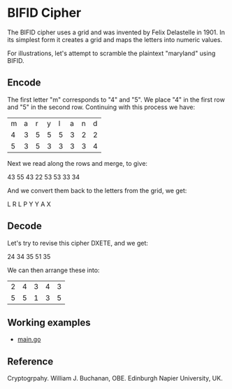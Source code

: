 # BIFID Cipher

The BIFID cipher uses a grid and was invented by Felix Delastelle in 1901. In its simplest form it creates a grid and maps the letters into numeric values.

For illustrations, let's attempt to scramble the plaintext "maryland" using BIFID.

## Encode

The first letter "m" corresponds to "4" and "5". We place "4" in the first row and "5" in the second row. Continuing with this process we have:

|  |  |  |  |  |  |  |  |
| -- | -- | -- | -- | -- | -- | -- | -- |
| m | a | r | y | l | a | n | d |
| 4 | 3 | 5 | 5 | 5 | 3 | 2 | 2 |
| 5 | 3 | 5 | 3 | 3 | 3 | 3 | 4 |

Next we read along the rows and merge, to give:

43 55 43 22 53 53 33 34

And we convert them back to the letters from the grid, we get:

L R L P Y Y A X

## Decode

Let's try to revise this cipher DXETE, and we get:

24 34 35 51 35

We can then arrange these into:

|  |  |  |  |  |
| -- | -- | -- | -- | -- |
| 2 | 4 | 3 | 4 | 3 |
| 5 | 5 | 1 | 3 | 5 |

## Working examples

* [main.go](./main.go)

## Reference

Cryptogrpahy. William J. Buchanan, OBE. Edinburgh Napier University, UK.
